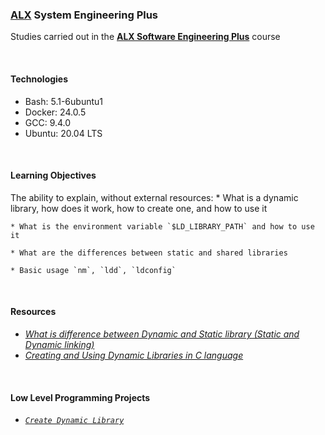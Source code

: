 ### [ALX](https://www.alxafrica.com/) System Engineering Plus

Studies carried out in the **[ALX Software Engineering Plus](https://www.alxafrica.com/software-engineering-plus/)** course

<br />

#### Technologies

* Bash:     5.1-6ubuntu1
* Docker:   24.0.5
* GCC:      9.4.0
* Ubuntu:   20.04 LTS

<br />

#### Learning Objectives

The ability to explain, without external resources:
	* What is a dynamic library, how does it work, how to create one, and how to use it

	* What is the environment variable `$LD_LIBRARY_PATH` and how to use it

	* What are the differences between static and shared libraries

	* Basic usage `nm`, `ldd`, `ldconfig`

<br />

#### Resources

* _[What is difference between Dynamic and Static library (Static and Dynamic linking)](https://www.youtube.com/watch?v=eW5he5uFBNM)_
* _[Creating and Using Dynamic Libraries in C language](https://medium.com/@4318_26766/creating-and-using-dynamic-libraries-in-c-language-912b078b7c52)_

<br />

#### Low Level Programming Projects

* _[`Create Dynamic Library`](libdynamic.so)_

<br />

